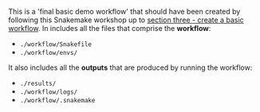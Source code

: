 This is a 'final basic demo workflow' that should have been created by following this Snakemake workshop up to [section three - create a basic workflow](../03_create_a_basic_workflow.md). In includes all the files that comprise the **workflow**:

- `./workflow/Snakefile`
- `./workflow/envs/`
 
It also includes all the **outputs** that are produced by running the workflow:

- `./results/`
- `./workflow/logs/`
- `./workflow/.snakemake`
